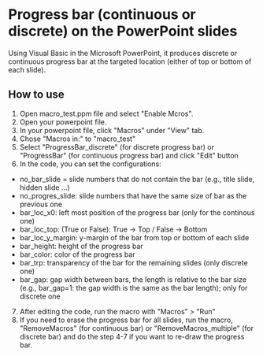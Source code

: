 # Progress bar (continuous or discrete) on the PowerPoint slides

Using Visual Basic in the Microsoft PowerPoint, it produces discrete or continuous progress bar at the targeted location (either of top or bottom of each slide). 

## How to use

1) Open macro_test.ppm file and select "Enable Mcros".
2) Open your powerpoint file.
3) In your powerpoint file, click "Macros" under "View" tab.
4) Chose "Macros in:" to "macro_test"
5) Select "ProgressBar_discrete" (for discrete progress bar) or "ProgressBar" (for continuous progress bar) and click "Edit" button
6) In the code, you can set the configurations:
 - no_bar_slide = slide numbers that do not contain the bar (e.g., title slide, hidden slide ...)
 - no_progres_slide: slide numbers that have the same size of bar as the previous one
 - bar_loc_x0: left most position of the progress bar (only for the continous one)
 - bar_loc_top: (True or False): True -> Top / False -> Bottom
 - bar_loc_y_margin: y-margin of the bar from top or bottom of each slide
 - bar_height: height of the progress bar
 - bar_color: color of the progress bar
 - bar_trp: transparency of the bar for the remaining slides (only discrete one)
 - bar_gap: gap width between bars, the length is relative to the bar size (e.g., bar_gap=1: the gap width is the same as the bar length); only for discrete one
7) After editing the code, run the macro with "Macros" > "Run" 
8) If you need to erase the progress bar for all slides, run the macro, "RemoveMacros" (for continuous bar) or "RemoveMacros_multiple" (for discrete bar) and do the step 4-7 if you want to re-draw the progress bar. 

